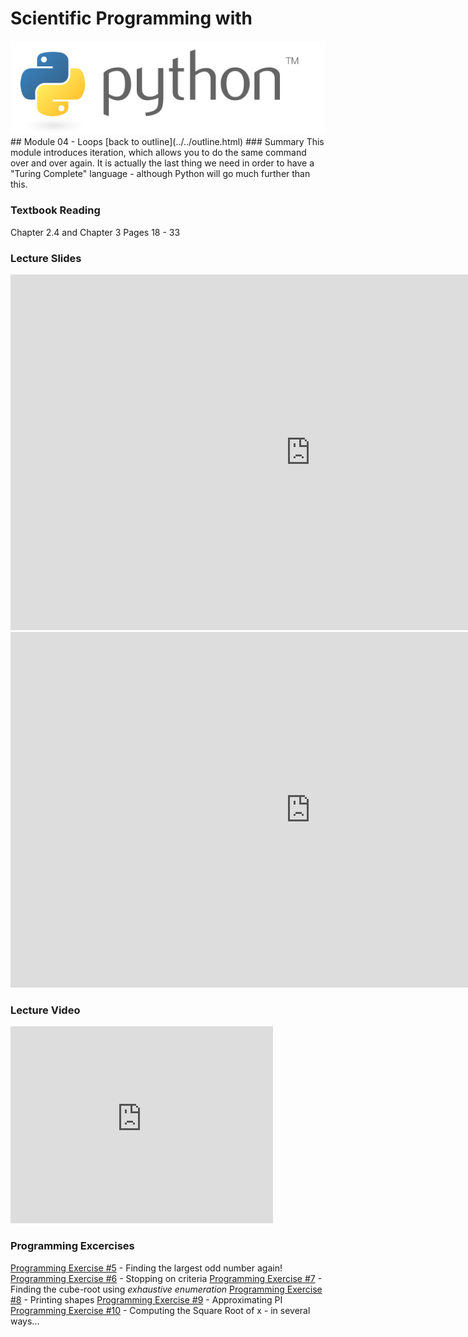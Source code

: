 # Scientific Programming with 
<img src="../../imgs/python.png"/>
## Module 04 - Loops
[back to outline](../../outline.html)
### Summary
This module introduces iteration, which allows you to do the same command over and over again.  It is actually the last thing we need in order to have a "Turing Complete" language - although Python will go much further than this. 

### Textbook Reading
Chapter 2.4 and Chapter 3
Pages 18 - 33

### Lecture Slides
<iframe src="https://docs.google.com/presentation/d/1mWa4EEOjDJwQRRGfJSMWHU7t4g71b-uvQ-4lL_vJmj4/embed?start=false&loop=false&delayms=3000" frameborder="0" width="960" height="569" allowfullscreen="true" mozallowfullscreen="true" webkitallowfullscreen="true"></iframe>
<iframe src="https://docs.google.com/presentation/d/1--0FlSkc-nhZqr9V1syzV6A4dMg8rTQ6hZFXSYzv-WM/embed?start=false&loop=false&delayms=3000" frameborder="0" width="960" height="569" allowfullscreen="true" mozallowfullscreen="true" webkitallowfullscreen="true"></iframe>

### Lecture Video
<iframe width="420" height="315" src="https://www.youtube.com/embed/r5D86ONuK_o" frameborder="0" allowfullscreen></iframe>

### Programming Excercises
[Programming Exercise #5](../../exercises/pe05) - Finding the largest odd number again!
[Programming Exercise #6](../../exercises/pe06) - Stopping on criteria
[Programming Exercise #7](../../exercises/pe07) - Finding the cube-root using *exhaustive enumeration*
[Programming Exercise #8](../../exercises/pe08) - Printing shapes
[Programming Exercise #9](../../exercises/pe09) - Approximating PI
[Programming Exercise #10](../../exercises/pe10) - Computing the Square Root of x - in several ways...


